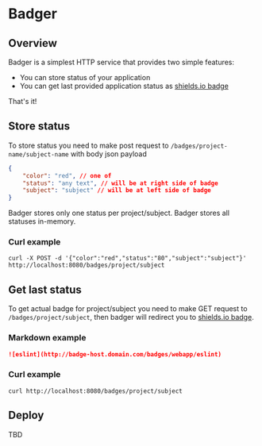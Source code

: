 # Badger


## Overview

Badger is a simplest HTTP service that provides two simple features:

* You can store status of your application
* You can get last provided application status as [shields.io badge](https://shields.io)

That's it!

## Store status

To store status you need to make post request to `/badges/project-name/subject-name` with body json payload

```json
{
    "color": "red", // one of
    "status": "any text", // will be at right side of badge
    "subject": "subject" // will be at left side of badge
}
```

Badger stores only one status per project/subject. Badger stores all statuses in-memory.

### Curl example
`curl -X POST -d '{"color":"red","status":"80","subject":"subject"}' http://localhost:8080/badges/project/subject`

## Get last status

To get actual badge for project/subject you need to make GET request to `/badges/project/subject`, then badger will redirect you to [shields.io badge](https://shields.io).

### Markdown example

```md
![eslint](http://badge-host.domain.com/badges/webapp/eslint)
```

### Curl example
`curl http://localhost:8080/badges/project/subject`

## Deploy

TBD

